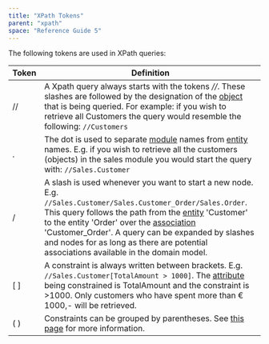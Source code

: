 ```yaml
---
title: "XPath Tokens"
parent: "xpath"
space: "Reference Guide 5"
---
```



The following tokens are used in XPath queries:

Token | Definition
----- | ----
//    | A Xpath query always starts with the tokens _//_. These slashes are followed by the designation of the [object](entities) that is being queried. For example: if you wish to retrieve all Customers the query would resemble the following: `//Customers`
.     | The dot is used to separate [module](modules) names from [entity](entities) names. E.g. if you wish to retrieve all the customers (objects) in the sales module you would start the query with: `//Sales.Customer`
/     | A slash is used whenever you want to start a new node. E.g. `//Sales.Customer/Sales.Customer_Order/Sales.Order`. This query follows the path from the [entity](entities) 'Customer' to the entity 'Order' over the [association](associations) 'Customer_Order'. A query can be expanded by slashes and nodes for as long as there are potential associations available in the domain model.
[ ]   | A constraint is always written between brackets. E.g. `//Sales.Customer[TotalAmount > 1000]`. The [attribute](attributes) being constrained is TotalAmount and the constraint is >1000\. Only customers who have spent more than € 1000,- will be retrieved.
( )   | Constraints can be grouped by parentheses. See [this page](xpath-constraints) for more information.
